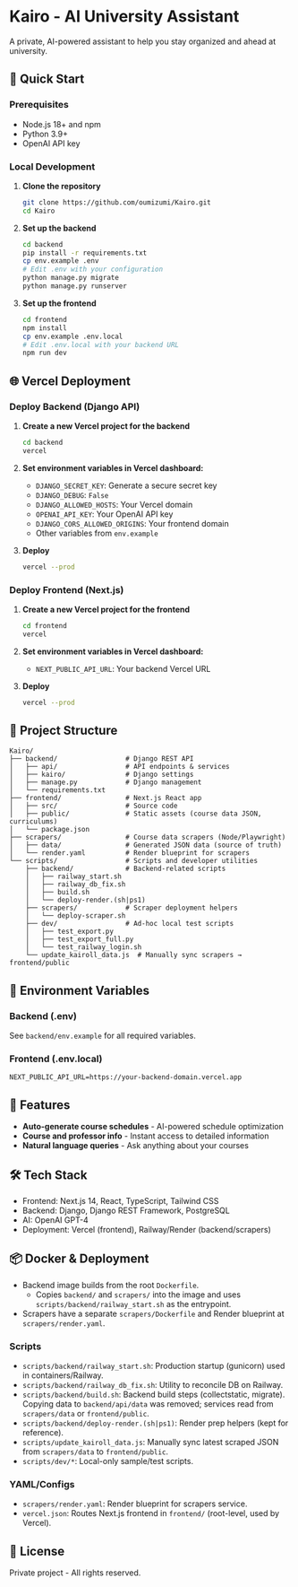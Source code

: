 # Kairo - AI University Assistant

A private, AI-powered assistant to help you stay organized and ahead at university.

## 🚀 Quick Start

### Prerequisites
- Node.js 18+ and npm
- Python 3.9+
- OpenAI API key

### Local Development

1. **Clone the repository**
   ```bash
   git clone https://github.com/oumizumi/Kairo.git
   cd Kairo
   ```

2. **Set up the backend**
   ```bash
   cd backend
   pip install -r requirements.txt
   cp env.example .env
   # Edit .env with your configuration
   python manage.py migrate
   python manage.py runserver
   ```

3. **Set up the frontend**
   ```bash
   cd frontend
   npm install
   cp env.example .env.local
   # Edit .env.local with your backend URL
   npm run dev
   ```

## 🌐 Vercel Deployment

### Deploy Backend (Django API)

1. **Create a new Vercel project for the backend**
   ```bash
   cd backend
   vercel
   ```

2. **Set environment variables in Vercel dashboard:**
   - `DJANGO_SECRET_KEY`: Generate a secure secret key
   - `DJANGO_DEBUG`: `False`
   - `DJANGO_ALLOWED_HOSTS`: Your Vercel domain
   - `OPENAI_API_KEY`: Your OpenAI API key
   - `DJANGO_CORS_ALLOWED_ORIGINS`: Your frontend domain
   - Other variables from `env.example`

3. **Deploy**
   ```bash
   vercel --prod
   ```

### Deploy Frontend (Next.js)

1. **Create a new Vercel project for the frontend**
   ```bash
   cd frontend
   vercel
   ```

2. **Set environment variables in Vercel dashboard:**
   - `NEXT_PUBLIC_API_URL`: Your backend Vercel URL

3. **Deploy**
   ```bash
   vercel --prod
   ```

## 📁 Project Structure

```
Kairo/
├── backend/                 # Django REST API
│   ├── api/                 # API endpoints & services
│   ├── kairo/               # Django settings
│   ├── manage.py            # Django management
│   └── requirements.txt
├── frontend/                # Next.js React app
│   ├── src/                 # Source code
│   ├── public/              # Static assets (course data JSON, curriculums)
│   └── package.json
├── scrapers/                # Course data scrapers (Node/Playwright)
│   ├── data/                # Generated JSON data (source of truth)
│   └── render.yaml          # Render blueprint for scrapers
└── scripts/                 # Scripts and developer utilities
    ├── backend/             # Backend-related scripts
    │   ├── railway_start.sh
    │   ├── railway_db_fix.sh
    │   ├── build.sh
    │   └── deploy-render.(sh|ps1)
    ├── scrapers/            # Scraper deployment helpers
    │   └── deploy-scraper.sh
    ├── dev/                 # Ad-hoc local test scripts
    │   ├── test_export.py
    │   ├── test_export_full.py
    │   └── test_railway_login.sh
    └── update_kairoll_data.js  # Manually sync scrapers → frontend/public
```

## 🔧 Environment Variables

### Backend (.env)
See `backend/env.example` for all required variables.

### Frontend (.env.local)
```
NEXT_PUBLIC_API_URL=https://your-backend-domain.vercel.app
```

## 🎯 Features

- **Auto-generate course schedules** - AI-powered schedule optimization
- **Course and professor info** - Instant access to detailed information
- **Natural language queries** - Ask anything about your courses

## 🛠️ Tech Stack

- Frontend: Next.js 14, React, TypeScript, Tailwind CSS
- Backend: Django, Django REST Framework, PostgreSQL
- AI: OpenAI GPT-4
- Deployment: Vercel (frontend), Railway/Render (backend/scrapers)

## 📦 Docker & Deployment

- Backend image builds from the root `Dockerfile`.
  - Copies `backend/` and `scrapers/` into the image and uses `scripts/backend/railway_start.sh` as the entrypoint.
- Scrapers have a separate `scrapers/Dockerfile` and Render blueprint at `scrapers/render.yaml`.

### Scripts
- `scripts/backend/railway_start.sh`: Production startup (gunicorn) used in containers/Railway.
- `scripts/backend/railway_db_fix.sh`: Utility to reconcile DB on Railway.
- `scripts/backend/build.sh`: Backend build steps (collectstatic, migrate). Copying data to `backend/api/data` was removed; services read from `scrapers/data` or `frontend/public`.
- `scripts/backend/deploy-render.(sh|ps1)`: Render prep helpers (kept for reference).
- `scripts/update_kairoll_data.js`: Manually sync latest scraped JSON from `scrapers/data` to `frontend/public`.
- `scripts/dev/*`: Local-only sample/test scripts.

### YAML/Configs
- `scrapers/render.yaml`: Render blueprint for scrapers service.
- `vercel.json`: Routes Next.js frontend in `frontend/` (root-level, used by Vercel).

## 📝 License

Private project - All rights reserved. 